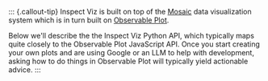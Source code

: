 ::: {.callout-tip}
Inspect Viz is built on top of the [Mosaic](https://idl.uw.edu/mosaic/) data visualization system which is in turn built on [Observable Plot](https://observablehq.com/plot/). 

Below we'll describe the the Inspect Viz Python API, which typically maps quite closely to the Observable Plot JavaScript API. Once you start creating your own plots and are using Google or an LLM to help with development, asking how to do things in Observable Plot will typically yield actionable advice.
:::
